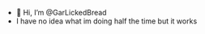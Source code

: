 - 👋 Hi, I’m @GarLickedBread
- I have no idea what im doing half the time but it works
<!---
GarLickedBread/GarLickedBread is a ✨ special ✨ repository because its `README.md` (this file) appears on your GitHub profile.
You can click the Preview link to take a look at your changes.
--->
